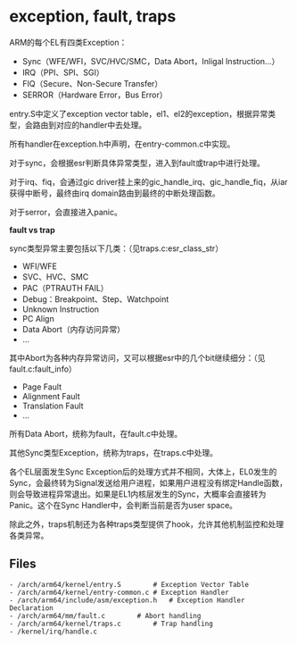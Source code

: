 # exception, fault, traps

ARM的每个EL有四类Exception：

- Sync（WFE/WFI，SVC/HVC/SMC，Data Abort，Inligal Instruction...）
- IRQ（PPI、SPI、SGI）
- FIQ（Secure、Non-Secure Transfer）
- SERROR（Hardware Error，Bus Error）

entry.S中定义了exception vector table，el1、el2的exception，根据异常类型，会路由到对应的handler中去处理。

所有handler在exception.h中声明，在entry-common.c中实现。

对于sync，会根据esr判断具体异常类型，进入到fault或trap中进行处理。

对于irq、fiq，会通过gic driver挂上来的gic_handle_irq、gic_handle_fiq，从iar获得中断号，最终由irq domain路由到最终的中断处理函数。

对于serror，会直接进入panic。

**fault vs trap**

sync类型异常主要包括以下几类：（见traps.c:esr_class_str）

- WFI/WFE
- SVC、HVC、SMC
- PAC（PTRAUTH FAIL）
- Debug：Breakpoint、Step、Watchpoint
- Unknown Instruction
- PC Align
- Data Abort（内存访问异常）
- ...

其中Abort为各种内存异常访问，又可以根据esr中的几个bit继续细分：（见fault.c:fault_info）

- Page Fault
- Alignment Fault
- Translation Fault
- ...

所有Data Abort，统称为fault，在fault.c中处理。

其他Sync类型Exception，统称为traps，在traps.c中处理。

各个EL层面发生Sync Exception后的处理方式并不相同，大体上，EL0发生的Sync，会最终转为Signal发送给用户进程，如果用户进程没有绑定Handle函数，则会导致进程异常退出。如果是EL1内核层发生的Sync，大概率会直接转为Panic。这个在Sync Handler中，会判断当前是否为user space。

除此之外，traps机制还为各种traps类型提供了hook，允许其他机制监控和处理各类异常。

## Files

```
- /arch/arm64/kernel/entry.S		# Exception Vector Table
- /arch/arm64/kernel/entry-common.c	# Exception Handler
- /arch/arm64/include/asm/exception.h	# Exception Handler Declaration
- /arch/arm64/mm/fault.c		# Abort handling
- /arch/arm64/kernel/traps.c		# Trap handling
- /kernel/irq/handle.c			
```
